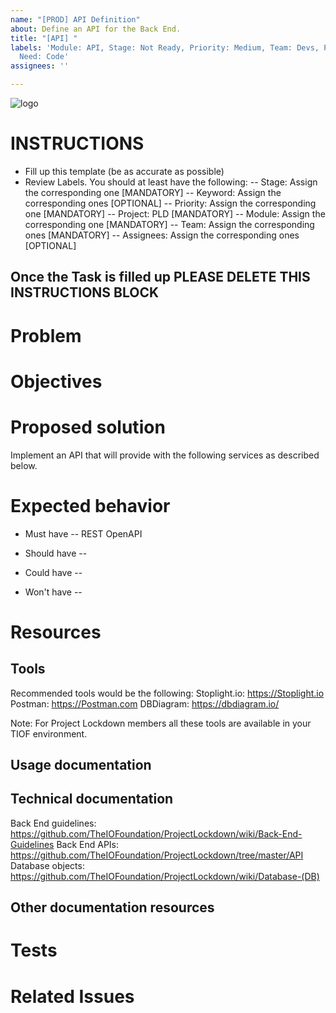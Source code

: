 ```yaml
---
name: "[PROD] API Definition"
about: Define an API for the Back End.
title: "[API] "
labels: 'Module: API, Stage: Not Ready, Priority: Medium, Team: Devs, Project: PLD,
  Need: Code'
assignees: ''

---
```


![logo](https://user-images.githubusercontent.com/9198668/85232285-68543380-b430-11ea-8353-1aafb79baf78.png) 

# INSTRUCTIONS
- Fill up this template (be as accurate as possible)
- Review Labels. You should at least have the following:
 -- Stage: Assign the corresponding one [MANDATORY]
 -- Keyword: Assign the corresponding ones [OPTIONAL]
 -- Priority: Assign the corresponding one [MANDATORY] 
 -- Project: PLD [MANDATORY]
 -- Module: Assign the corresponding one [MANDATORY]
 -- Team: Assign the corresponding ones [MANDATORY]
 -- Assignees: Assign the corresponding ones [OPTIONAL]

Once the Task is filled up PLEASE DELETE THIS INSTRUCTIONS BLOCK
---

# Problem


# Objectives


# Proposed solution
Implement an API that will provide with the following services as described below.

# Expected behavior
- Must have
 -- REST OpenAPI 


- Should have
 -- 

- Could have
 -- 

- Won't have
 -- 


# Resources
## Tools
Recommended tools would be the following:
Stoplight.io: https://Stoplight.io
Postman: https://Postman.com 
DBDiagram: https://dbdiagram.io/

Note: For Project Lockdown members all these tools are available in your TIOF environment.

## Usage documentation

## Technical documentation
Back End guidelines: https://github.com/TheIOFoundation/ProjectLockdown/wiki/Back-End-Guidelines
Back End APIs: https://github.com/TheIOFoundation/ProjectLockdown/tree/master/API
Database objects: https://github.com/TheIOFoundation/ProjectLockdown/wiki/Database-(DB)

## Other documentation resources

# Tests

# Related Issues
